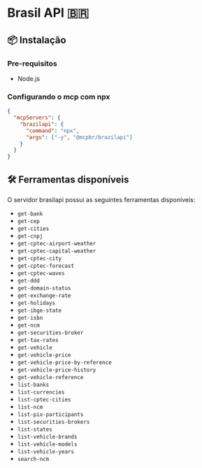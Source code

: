 # Brasil API 🇧🇷

## 📦 Instalação

### Pre-requisitos

- Node.js

### Configurando o mcp com npx

```json
{
  "mcpServers": {
    "brazilapi": {
      "command": "npx",
      "args": ["-y", "@mcpbr/brazilapi"]
    }
  }
}
```

## 🛠️ Ferramentas disponíveis

O servidor brasilapi possui as seguintes ferramentas disponíveis:

- `get-bank`
- `get-cep`
- `get-cities`
- `get-cnpj`
- `get-cptec-airport-weather`
- `get-cptec-capital-weather`
- `get-cptec-city`
- `get-cptec-forecast`
- `get-cptec-waves`
- `get-ddd`
- `get-domain-status`
- `get-exchange-rate`
- `get-holidays`
- `get-ibge-state`
- `get-isbn`
- `get-ncm`
- `get-securities-broker`
- `get-tax-rates`
- `get-vehicle`
- `get-vehicle-price`
- `get-vehicle-price-by-reference`
- `get-vehicle-price-history`
- `get-vehicle-reference`
- `list-banks`
- `list-currencies`
- `list-cptec-cities`
- `list-ncm`
- `list-pix-participants`
- `list-securities-brokers`
- `list-states`
- `list-vehicle-brands`
- `list-vehicle-models`
- `list-vehicle-years`
- `search-ncm`
